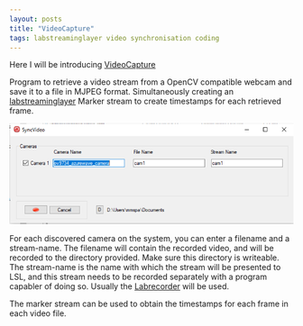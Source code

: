 ```yaml
---
layout: posts
title: "VideoCapture"
tags: labstreaminglayer video synchronisation coding
---
```


Here I will be introducing [VideoCapture](https://github.com/markspan/VideoCapture/blob/master/README.md)

Program to retrieve a video stream from a OpenCV compatible webcam and save it to a file in MJPEG format. Simultaneously creating an [labstreaminglayer](https://github.com/sccn/labstreaminglayer) Marker stream to create timestamps for each retrieved frame.

![VideoCaptureConfig](/images/VideoCapture-config.png)

For each discovered camera on the system, you can enter a filename and a stream-name. The filename will contain the recorded video, and will be recorded to the directory provided. Make sure this directory is writeable.
The stream-name is the name with which the stream will be presented to LSL, and this stream needs to be recorded separately with a program capabler of doing so. Usually the [Labrecorder](https://github.com/labstreaminglayer/App-LabRecorder) will be used.

The marker stream can be used to obtain the timestamps for each frame in each video file.
